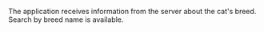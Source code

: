 
The application receives information from the server about the cat's breed. Search by breed name is available.
